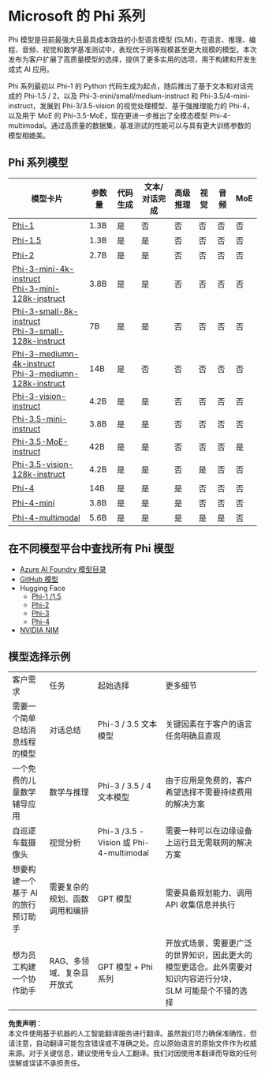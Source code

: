 # Microsoft 的 Phi 系列

Phi 模型是目前最强大且最具成本效益的小型语言模型 (SLM)，在语言、推理、编程、音频、视觉和数学基准测试中，表现优于同等规模甚至更大规模的模型。本次发布为客户扩展了高质量模型的选择，提供了更多实用的选项，用于构建和开发生成式 AI 应用。

Phi 系列最初以 Phi-1 的 Python 代码生成为起点，随后推出了基于文本和对话完成的 Phi-1.5 / 2，以及 Phi-3-mini/small/medium-instruct 和 Phi-3.5/4-mini-instruct，发展到 Phi-3/3.5-vision 的视觉处理模型、基于强推理能力的 Phi-4，以及用于 MoE 的 Phi-3.5-MoE，现在更进一步推出了全模态模型 Phi-4-multimodal。通过高质量的数据集，基准测试的性能可以与具有更大训练参数的模型相媲美。

## Phi 系列模型

<div style="font-size:8px">

| 模型卡片 |参数量|代码生成|文本/对话完成|高级推理|视觉|音频|MoE|
| - | -  | - | - |- |- |- |- |
|[Phi-1](https://huggingface.co/microsoft/phi-1)|1.3B| 是| 否 | 否 |否 |否 |否 |
|[Phi-1.5](https://huggingface.co/microsoft/phi-1_5)|1.3B| 是|是| 否 |否 |否 |否 |
|[Phi-2](https://huggingface.co/microsoft/phi-1_5)|2.7B| 是|是| 否 |否 |否 |否 |
|[Phi-3-mini-4k-instruct](https://huggingface.co/microsoft/Phi-3-mini-4k-instruct)<br/>[Phi-3-mini-128k-instruct](https://huggingface.co/microsoft/Phi-3-mini-128k-instruct)|3.8B| 是|是| 否 |否 |否 |否 |
|[Phi-3-small-8k-instruct](https://huggingface.co/microsoft/Phi-3-small-8k-instruct)<br/>[Phi-3-small-128k-instruct](https://huggingface.co/microsoft/Phi-3-small-128k-instruct)<br/>|7B| 是|是| 否 |否 |否 |否 |
|[Phi-3-mediumn-4k-instruct](https://huggingface.co/microsoft/Phi-3-medium-4k-instruct)<br>[Phi-3-mediumn-128k-instruct](https://huggingface.co/microsoft/Phi-3-medium-128k-instruct)|14B|是|否| 否 |否 |否 |否 |
|[Phi-3-vision-instruct](https://huggingface.co/microsoft/Phi-3-vision-128k-instruct)|4.2B|是|是|否 |否 |否 |否 |
|[Phi-3.5-mini-instruct](https://huggingface.co/microsoft/Phi-3.5-mini-instruct)|3.8B|是|是| 否 |否 |否 |否 |
|[Phi-3.5-MoE-instruct](https://huggingface.co/microsoft/Phi-3.5-MoE-instruct)|42B|是|是| 否 |否 |否 |是 |
|[Phi-3.5-vision-128k-instruct](https://huggingface.co/microsoft/Phi-3.5-vision-instruct)|4.2B|是|是| 否 |是 |否 |否 |
|[Phi-4](https://huggingface.co/microsoft/phi-4)|14B|是|是| 是 |否 |否 |否 |
|[Phi-4-mini](../../../../../md/01.Introduction/01)|3.8B|是|是| 是 |否 |否 |否 |
|[Phi-4-multimodal](../../../../../md/01.Introduction/01)|5.6B|是|是| 是 |是 |是 |否 |

</div>

## **在不同模型平台中查找所有 Phi 模型**

- [Azure AI Foundry 模型目录](https://ai.azure.com/explore/models?selectedCollection=phi)
- [GitHub 模型](https://github.com/marketplace?query=Phi&type=models)
- Hugging Face
  - [Phi-1 /1.5](https://huggingface.co/collections/microsoft/phi-1-6626e29134744e94e222d572)
  - [Phi-2](https://huggingface.co/microsoft/phi-2)
  - [Phi-3](https://huggingface.co/collections/microsoft/phi-3-6626e15e9585a200d2d761e3)
  - [Phi-4](https://huggingface.co/collections/microsoft/phi-4-677e9380e514feb5577a40e4) 
- [NVIDIA NIM](https://build.nvidia.com/search?q=Phi)

## 模型选择示例

| | | | |
|-|-|-|-|
|客户需求|任务|起始选择|更多细节|
|需要一个简单总结消息线程的模型|对话总结|Phi-3 / 3.5 文本模型|关键因素在于客户的语言任务明确且直观|
|一个免费的儿童数学辅导应用|数学与推理|Phi-3 / 3.5 / 4 文本模型|由于应用是免费的，客户希望选择不需要持续费用的解决方案|
|自巡逻车载摄像头|视觉分析|Phi-3 /3.5 -Vision 或 Phi-4-multimodal|需要一种可以在边缘设备上运行且无需联网的解决方案|
|想要构建一个基于 AI 的旅行预订助手|需要复杂的规划、函数调用和编排|GPT 模型|需要具备规划能力、调用 API 收集信息并执行|
|想为员工构建一个协作助手|RAG、多领域、复杂且开放式|GPT 模型 + Phi 系列|开放式场景，需要更广泛的世界知识，因此更大的模型更适合。此外需要对知识内容进行分块，SLM 可能是个不错的选择|

**免责声明**：  
本文件使用基于机器的人工智能翻译服务进行翻译。虽然我们尽力确保准确性，但请注意，自动翻译可能包含错误或不准确之处。应以原始语言的原始文件作为权威来源。对于关键信息，建议使用专业人工翻译。我们对因使用本翻译而导致的任何误解或误读不承担责任。